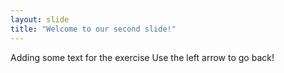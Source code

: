 ```yaml
---
layout: slide
title: "Welcome to our second slide!"
---
```

Adding some text for the exercise
Use the left arrow to go back!
